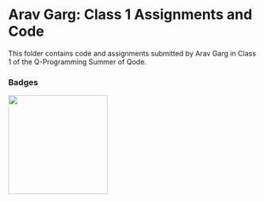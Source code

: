 # Arav Garg: Class 1 Assignments and Code
This folder contains code and assignments submitted by Arav Garg in Class 1 of the Q-Programming Summer of Qode.
### Badges
<img src="/badges/attendance.png" width="200px" height="200px">